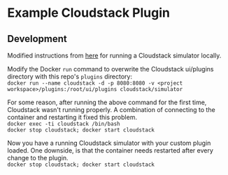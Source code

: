 # Example Cloudstack Plugin

## Development 

Modified instructions from [here](https://hub.docker.com/r/cloudstack/simulator/) 
for running a Cloudstack simulator locally.

Modify the Docker `run` command to overwrite the Cloudstack ui/plugins directory with this repo's
`plugins` directory:  
`docker run --name cloudstack -d -p 8080:8080 -v <project workspace>/plugins:/root/ui/plugins cloudstack/simulator`

For some reason, after running the above command for the first time, Cloudstack wasn't running properly.
A combination of connecting to the container and restarting it fixed this problem.  
`docker exec -ti cloudstack /bin/bash`  
`docker stop cloudstack; docker start cloudstack`

Now you have a running Cloudstack simulator with your custom plugin loaded. One downside, is that the
container needs restarted after every change to the plugin.  
`docker stop cloudstack; docker start cloudstack`